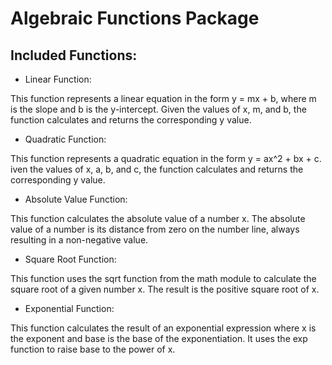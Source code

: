 # Algebraic Functions Package

## Included Functions:
- Linear Function:
<p>
    This function represents a linear equation in the form y = mx + b, 
    where m is the slope and b is the y-intercept. Given the values of x, m, and b, 
    the function calculates and returns the corresponding y value.
</p>

- Quadratic Function:
<p>
    This function represents a quadratic equation in the form y = ax^2 + bx + c. 
    iven the values of x, a, b, and c, the function calculates and returns 
    the corresponding y value.
</p>

- Absolute Value Function:
<p>
    This function calculates the absolute value of a number x. 
    The absolute value of a number is its distance from zero on the number line, 
    always resulting in a non-negative value.
</p>

- Square Root Function:
<p>
    This function uses the sqrt function from the math module to calculate 
    the square root of a given number x. The result is the positive square root of x.
</p>

- Exponential Function:
<p>
    This function calculates the result of an exponential expression where x is 
    the exponent and base is the base of the exponentiation. 
    It uses the exp function to raise base to the power of x.
</p>